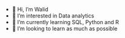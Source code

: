 - 👋 Hi, I’m Walid
- 👀 I’m interested in Data analytics
- 🌱 I’m currently learning SQL, Python and R
- 💞️ I’m looking to learn as much as possible


<!---
Nailiwally/Nailiwally is a ✨ special ✨ repository because its `README.md` (this file) appears on your GitHub profile.
You can click the Preview link to take a look at your changes.
--->
